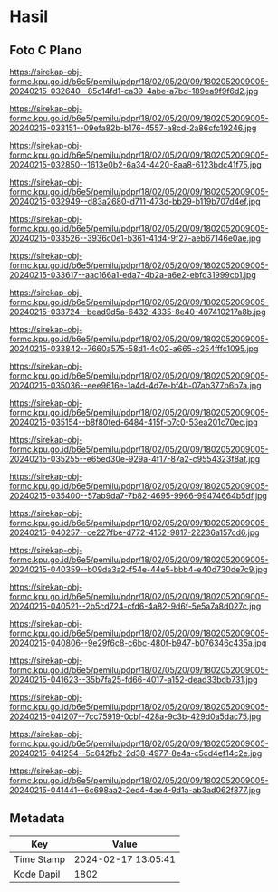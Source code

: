 # Hasil

## Foto C Plano

https://sirekap-obj-formc.kpu.go.id/b6e5/pemilu/pdpr/18/02/05/20/09/1802052009005-20240215-032640--85c14fd1-ca39-4abe-a7bd-189ea9f9f6d2.jpg

https://sirekap-obj-formc.kpu.go.id/b6e5/pemilu/pdpr/18/02/05/20/09/1802052009005-20240215-033151--09efa82b-b176-4557-a8cd-2a86cfc19246.jpg

https://sirekap-obj-formc.kpu.go.id/b6e5/pemilu/pdpr/18/02/05/20/09/1802052009005-20240215-032850--1613e0b2-6a34-4420-8aa8-6123bdc41f75.jpg

https://sirekap-obj-formc.kpu.go.id/b6e5/pemilu/pdpr/18/02/05/20/09/1802052009005-20240215-032949--d83a2680-d711-473d-bb29-b119b707d4ef.jpg

https://sirekap-obj-formc.kpu.go.id/b6e5/pemilu/pdpr/18/02/05/20/09/1802052009005-20240215-033526--3936c0e1-b361-41d4-9f27-aeb67146e0ae.jpg

https://sirekap-obj-formc.kpu.go.id/b6e5/pemilu/pdpr/18/02/05/20/09/1802052009005-20240215-033617--aac166a1-eda7-4b2a-a6e2-ebfd31999cb1.jpg

https://sirekap-obj-formc.kpu.go.id/b6e5/pemilu/pdpr/18/02/05/20/09/1802052009005-20240215-033724--bead9d5a-6432-4335-8e40-407410217a8b.jpg

https://sirekap-obj-formc.kpu.go.id/b6e5/pemilu/pdpr/18/02/05/20/09/1802052009005-20240215-033842--7660a575-58d1-4c02-a665-c254fffc1095.jpg

https://sirekap-obj-formc.kpu.go.id/b6e5/pemilu/pdpr/18/02/05/20/09/1802052009005-20240215-035036--eee9616e-1a4d-4d7e-bf4b-07ab377b6b7a.jpg

https://sirekap-obj-formc.kpu.go.id/b6e5/pemilu/pdpr/18/02/05/20/09/1802052009005-20240215-035154--b8f80fed-6484-415f-b7c0-53ea201c70ec.jpg

https://sirekap-obj-formc.kpu.go.id/b6e5/pemilu/pdpr/18/02/05/20/09/1802052009005-20240215-035255--e65ed30e-929a-4f17-87a2-c9554323f8af.jpg

https://sirekap-obj-formc.kpu.go.id/b6e5/pemilu/pdpr/18/02/05/20/09/1802052009005-20240215-035400--57ab9da7-7b82-4695-9966-99474664b5df.jpg

https://sirekap-obj-formc.kpu.go.id/b6e5/pemilu/pdpr/18/02/05/20/09/1802052009005-20240215-040257--ce227fbe-d772-4152-9817-22236a157cd6.jpg

https://sirekap-obj-formc.kpu.go.id/b6e5/pemilu/pdpr/18/02/05/20/09/1802052009005-20240215-040359--b09da3a2-f54e-44e5-bbb4-e40d730de7c9.jpg

https://sirekap-obj-formc.kpu.go.id/b6e5/pemilu/pdpr/18/02/05/20/09/1802052009005-20240215-040521--2b5cd724-cfd6-4a82-9d6f-5e5a7a8d027c.jpg

https://sirekap-obj-formc.kpu.go.id/b6e5/pemilu/pdpr/18/02/05/20/09/1802052009005-20240215-040806--9e29f6c8-c6bc-480f-b947-b076346c435a.jpg

https://sirekap-obj-formc.kpu.go.id/b6e5/pemilu/pdpr/18/02/05/20/09/1802052009005-20240215-041623--35b7fa25-fd66-4017-a152-dead33bdb731.jpg

https://sirekap-obj-formc.kpu.go.id/b6e5/pemilu/pdpr/18/02/05/20/09/1802052009005-20240215-041207--7cc75919-0cbf-428a-9c3b-429d0a5dac75.jpg

https://sirekap-obj-formc.kpu.go.id/b6e5/pemilu/pdpr/18/02/05/20/09/1802052009005-20240215-041254--5c642fb2-2d38-4977-8e4a-c5cd4ef14c2e.jpg

https://sirekap-obj-formc.kpu.go.id/b6e5/pemilu/pdpr/18/02/05/20/09/1802052009005-20240215-041441--6c698aa2-2ec4-4ae4-9d1a-ab3ad062f877.jpg


## Metadata

| Key        | Value               |
| ---------- | ------------------- |
| Time Stamp | 2024-02-17 13:05:41 |
| Kode Dapil | 1802                |



